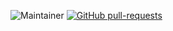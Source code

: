 ![Maintainer](https://img.shields.io/badge/Maintainer-AzurePolicyTeam-blue)   [![GitHub pull-requests](https://img.shields.io/github/issues-pr/Naereen/StrapDown.js.svg)](https://GitHub.com/hendersonandrade/azure/pull/)
